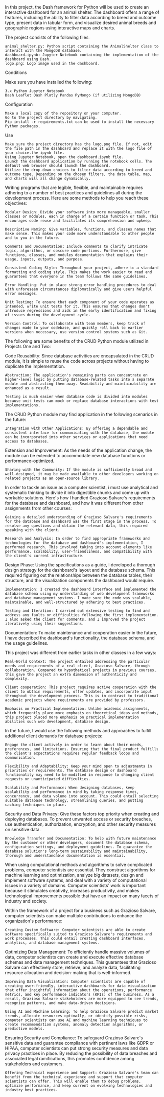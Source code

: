 In this project, the Dash framework for Python will be used to create an interactive dashboard for an animal shelter. The dashboard offers a range of features, including the ability to filter data according to breed and outcome type, present data in tabular form, and visualize desired animal breeds and geographic regions using interactive maps and charts.

The project consists of the following files:

    animal_shelter.py: Python script containing the AnimalShelter class to interact with the MongoDB database.
    dashboard.ipynb: Jupyter Notebook containing the implementation of the dashboard using Dash.
    logo.png: Logo image used in the dashboard.

Conditions

Make sure you have installed the following:

    3.x Python Jupyter Notebook
    Dash Leaflet Dash Plotly Pandas PyMongo (if utilizing MongoDB)

Configuration

    Make a local copy of the repository on your computer.
    Go to the project directory by navigating.
    Pip install -r requirements.txt can be used to install the necessary Python packages.

Use

    Make sure the project directory has the logo.png file. If not, edit the file path in the dashboard and replace it with the logo file of your choice.the ipynb file.
    Using Jupyter Notebook, open the dashboard.ipynb file.
    Launch the dashboard application by running the notebook cells. The default web browser should launch the dashboard.
    Utilize the drop-down choices to filter data according to breed and outcome type. Depending on the chosen filters, the data table, map, and charts will all change dynamically.

Writing programs that are legible, flexible, and maintainable requires adhering to a number of best practices and guidelines all during the development process. Here are some methods to help you reach these objectives:

    Modular Design: Divide your software into more manageable, smaller classes or modules, each in charge of a certain function or task. This encourages code reuse and facilitates its comprehension and upkeep.

    Descriptive Naming: Give variables, functions, and classes names that make sense. This makes your code more understandable to other people and to you in the future.

    Comments and Documentation: Include comments to clarify intricate logic, algorithms, or obscure code portions. Furthermore, give functions, classes, and modules documentation that explains their usage, inputs, outputs, and purpose.

    Consistent Coding Style: Throughout your project, adhere to a standard formatting and coding style. This makes the work easier to read and guarantees that everyone in the team follows the same guidelines.

    Error Handling: Put in place strong error handling procedures to deal with unforeseen circumstances diplomatically and give users helpful error messages.

    Unit Testing: To ensure that each component of your code operates as intended, write unit tests for it. This ensures that changes don't introduce regressions and aids in the early identification and fixing of issues during the development cycle.

    Version Control: To collaborate with team members, keep track of changes made to your codebase, and quickly roll back to earlier versions when necessary, use version control systems such as Git.

The following are some benefits of the CRUD Python module utilized in Projects One and Two:

Code Reusability: Since database activities are encapsulated in the CRUD module, it is simple to reuse the code across projects without having to duplicate the implementation.

    Abstraction: The application's remaining parts can concentrate on higher-level logic by putting database-related tasks into a separate module and abstracting them away. Readability and maintainability are enhanced as a result.

    Testing is much easier when database code is divided into modules because unit tests can mock or replace database interactions with test implementations.

The CRUD Python module may find application in the following scenarios in the future:

    Integration with Other Applications: By offering a dependable and consistent interface for communicating with the database, the module can be incorporated into other services or applications that need access to databases.

Extension and Improvement: As the needs of the application change, the module can be extended to accommodate new database functions or performance-optimized.

    Sharing with the Community: If the module is sufficiently broad and well-designed, it may be made available to other developers working on related projects as an open-source library.

In order to tackle an issue as a computer scientist, i must use analytical and systematic thinking to divide it into digestible chunks and come up with workable solutions. Here's how I handled Grazioso Salvare's requirements for the database and dashboard, and how it was different from other assignments from other courses:

    Gaining a detailed understanding of Grazioso Salvare's requirements for the database and dashboard was the first stage in the process. To resolve any questions and obtain the relevant data, this required speaking with the client.

    Research and Analysis: In order to find appropriate frameworks and technologies for the database and dashboard's implementation, I performed research. This involved taking into account elements like performance, scalability, user-friendliness, and compatibility with the client's current infrastructure.

Design Phase: Using the specifications as a guide, I developed a thorough design strategy for the dashboard's layout and the database schema. This required figuring out the relationships between the database tables, their structure, and the visualization components the dashboard would require.

    Implementation: I created the dashboard interface and implemented the database schema using my understanding of web development frameworks and database management systems. I made sure the code was scalable, maintainable, and well-structured by adhering to best practices.

    Testing and Iteration: I carried out extensive testing to find and address any faults or difficulties following the first implementation. I also asked the client for comments, and I improved the project iteratively using their suggestions.

Documentation: To make maintenance and cooperation easier in the future, I have described the dashboard's functionality, the database schema, and the usage guidelines.

This project was different from earlier tasks in other classes in a few ways:

    Real-World Context: The project entailed addressing the particular needs and requirements of a real client, Grazioso Salvare, through collaboration. Compared to hypothetical projects in previous courses, this gave the project an extra dimension of authenticity and complexity.

    Client cooperation: This project requires active cooperation with the client to obtain requirements, offer updates, and incorporate input throughout the development process. This is in contrast to traditional academic projects where requirements are provided by professors.

    Emphasis on Practical Implementation: Unlike academic assignments, which frequently place more emphasis on theoretical ideas and methods, this project placed more emphasis on practical implementation abilities such web development, database design.

In the future, I would use the following methods and approaches to fulfill additional client demands for database projects:

    Engage the client actively in order to learn about their needs, preferences, and limitations. Ensuring that the final product fulfills the client's expectations requires regular feedback loops and communication.

    Flexibility and Adaptability: Keep your mind open to adjustments in priorities or requirements. The database design or dashboard functionality may need to be modified in response to changing client requests or unanticipated difficulties.

    Scalability and Performance: When designing databases, keep scalability and performance in mind by taking response times, concurrency, and data volume into account. This could entail selecting suitable database technology, streamlining queries, and putting caching techniques in place.

Security and Data Privacy: Give these factors top priority when creating and deploying databases. To prevent unwanted access or security breaches, use authentication, authorization, encryption, and other security measures on sensitive data.

    Knowledge Transfer and Documentation: To help with future maintenance by the customer or other developers, document the database schema, configuration settings, and deployment guidelines. To guarantee the database solution's long-term sustainability and maintainability, thorough and understandable documentation is essential.

When using computational methods and algorithms to solve complicated problems, computer scientists are essential. They construct algorithms for machine learning and optimization, analyze big datasets, design and implement software systems, and deal with a variety of computational issues in a variety of domains. Computer scientists' work is important because it stimulates creativity, increases productivity, and makes technological improvements possible that have an impact on many facets of industry and society.

Within the framework of a project for a business such as Grazioso Salvare, computer scientists can make multiple contributions to enhance the organization's performance:

    Creating Custom Software: Computer scientists are able to create software specifically suited to Grazioso Salvare's requirements and work processes. This could entail creating dashboard interfaces, analytics, and database management systems.

Optimizing Data Management: To efficiently handle massive volumes of data, computer scientists can create and execute effective database schemas and data management techniques. This guarantees that Grazioso Salvare can effectively store, retrieve, and analyze data, facilitating resource allocation and decision-making that is well-informed.

    Improving Data Visualization: Computer scientists are capable of creating user-friendly, interactive dashboards for data visualization that offer insightful information about the operations, performance metrics, and key performance indicators (KPIs) of the business. As a result, Grazioso Salvare stakeholders are more equipped to see trends, recognize patterns, and make data-driven decisions.

    Using AI and Machine Learning: To help Grazioso Salvare predict market trends, allocate resources optimally, or identify possible risks, computer scientists can use AI and machine learning techniques to create recommendation systems, anomaly detection algorithms, or predictive models.

Ensuring Security and Compliance: To safeguard Grazioso Salvare's sensitive data and guarantee compliance with pertinent laws like GDPR or HIPAA, computer scientists can put strong security measures and data privacy practices in place. By reducing the possibility of data breaches and associated legal ramifications, this promotes confidence among stakeholders and customers.

    Offering Technical experience and Support: Grazioso Salvare's team can benefit from the technical experience and support that computer scientists can offer. This will enable them to debug problems, optimize performance, and keep current on evolving technologies and industry best practices.
